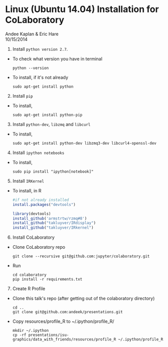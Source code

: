 # Linux (Ubuntu 14.04) Installation for CoLaboratory
Andee Kaplan & Eric Hare  
10/15/2014  

1. Install `python version 2.7`.
  - To check what version you have in terminal 
  
    ```
    python --version
    ```
  - To install, if it's not already
  
    ```
    sudo apt-get install python
    ```
2. Install `pip`
  - To install,
 
    ```
    sudo apt-get install python-pip
    ```
3. Install `python-dev`, `libzmq` and `libcurl`
  - To install,
  
    ```
    sudo apt-get install python-dev libzmq3-dev libcurl4-openssl-dev
    ```
4. Install `ipython notebooks`
  - To install,
  
    ```
    sudo pip install "ipython[notebook]"
    ```
    
5. Install `IRKernel`
  - To install, in R
  
    
    ```r
    #if not already installed
    install.packages("devtools")
    
    library(devtools)
    install_github('armstrtw/rzmq#8')
    install_github("takluyver/IRdisplay")
    install_github("takluyver/IRkernel")
    ```
6. Install CoLaboratory    
  - Clone CoLaboratory repo
 
    ```
    git clone --recursive git@github.com:jupyter/colaboratory.git
    ```
  - Run
    
    ```
    cd colaboratory
    pip install -r requirements.txt
    ```
7. Create R Profile
  - Clone this talk's repo (after getting out of the colaboratory directory)
    
    ```
    cd ..
    git clone git@github.com:andeek/presentations.git
    ```
  - Copy resources/profile_R to ~/.ipython/profile_R/
    
    ```
    mkdir ~/.ipython
    cp -rf presentations/isu-graphics/data_with_friends/resources/profile_R ~/.ipython/profile_R
    ```

